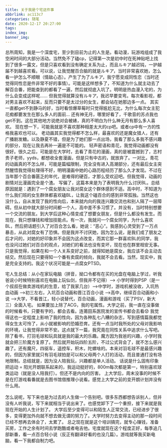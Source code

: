 ```yaml
---
title: 关于我是个宅这件事
abbrlink: ac113c7
categories: 随笔
date: 2020-12-17 20:27:00
tags:
index_img:
banner_img:
---
```


<span class="heimu">总所周知，</span>我是一个深度宅，至少到目前为止的人生是。看动漫，玩游戏组成了我空闲时间的大部分活动。当然免不了磕cp，记得第一次是初中时在死神贴吧上找到了很多一露文，但是只喜欢看到没有确定关系为止，而且ルキア越迟钝，一护越届不到越喜欢看。可以说，让我觉醒百合脑的就是ルキア，当时非常喜欢她，怎么看一护怎么不顺眼（情敌心态）。产生了为了ルキア，我宁愿变成同性恋（当时还觉得同性恋是件非常不好的事情）。可能是这样想多了，不知道为什么就主动去了解百合番，把能查到的都看了一遍，然后就彻底入坑了。<span class="heimu">明明是热血漫入宅的，为什么会变成这样呢......</span>
但我觉得就算没有ルキア，我迟早要变弯。每次看影视，都对男主喜欢不起来，反而只要不是太过分的女生，都会站在她那边多一点。
其实一直都get不到静马的好，当时看惊爆草莓时只觉得尴尬无比，为什么每次女主犯花痴都要发生在那么多人的面前...
还有神无月，哪里好看了，千歌音的苏点我也get不到。<span class="heimu">这在其他地方说绝对会被婊，真的不明白为什么神无月有那么多人喜欢。</span>
现在想一下，可能我就是不喜欢那种相差太大的cp吧。或者cp中有一方的性格我喜欢也可以。
老动画其实我觉得都不怎么样，最喜欢的还是魔女猎人，还有广播剧发糖。以及静夏不错，但是为了她们那一点出场，我看了那么多我不感兴趣的部分，现在让我去再补一遍是不可能的。
轻声密语和青花，我觉得动画都没有很好。很久之后，可能是在大学时，去看了青花的漫画，真的是被震撼到了，志村贵子老师，yyds，都想收全套漫画，但是只有中古的，就放弃了。一对比，青花的动画真的不怎么样，可能是篇幅限制，完全没有进入高潮部分，还有最后女主突然醒悟我觉得处理得不好，明明漫画中她的心路历程经历了那么久才发现。不过在当年那个百合番匮乏的年代，是难得的硬百，才那么受欢迎吧。但我觉得，动画的剧情对比漫画完全是个渣。
写偏了，这篇本来是为了表明我为什么讨厌BL。总结原因就是：遇到了一个腐女朋友让我对腐女这个群体感到不适。高中时，不知道为什么我们班的女生群体都喜欢磕BL，让我这个磕百合的感到非常孤独。当然这也没什么，自从发现了我的性向后，本来就内向的我连兴趣交流也和别人隔了一层障碍。但从初中就大部分时间都一个人，高中差不多习惯了。<span class="heimu">并没有，当时特别想要一个交流的朋友。</span><span class="heimu">到大学后这种心情变成了想要女朋友，但是什么都没有发生。</span><span class="heimu">而现在，我只想赚钱和增加技能点。</span>有一次，我就问一个腐女同学，为什么喜欢BL，然后把话题引入了对百合怎么看，她说：“恶心”。我感到心灵受到了一万点暴击，从此对腐女有了恐惧。但是我并不讨厌她，因为怎么说，是我们成了朋友之后才问的，对她的好印象并不会因为这点改变，而其它那一群喜欢BL的同学，我也没问过她们对百合的观点，对她们的看法也没有变坏，现在也在群里相安无事。只是我觉得，如果在和一个人关系变好之前，就得知她是腐女，我应该不会主动去结交。然后现在只要得知一个番有卖腐的倾向，我就不会去看。当然，现实中，我是完全支持的。我这个状况可能是一点腐女PTSD。

宅人生总结：从小在家玩电脑（拼音，拗口令都有在买的光盘在电脑上学过，听我爸说小时候特别喜欢在电脑上玩仙剑，但我并不记得）—> 小学时得到PSP（是一个叔叔在做卖游戏机的生意，给了我家几台）—>中学时，游戏机被没收，入坑热血动画 —>初三左右，入坑百合动画和晋江百合小说 —>高中，继续百合动画和小说 —>大学，不看晋江，轻小说替代，百合动画，漫画和游戏（买了PSV，新大三）全面入宅。
如果要加上除了ACG，我的宅属性。大学之前，我一直在没事做的时候看书，只要有字的，都会去看。连莆田系医院发的宣传书都会去看:worried:
我觉得这也一定程度上影响了我的性向，因为各种乱七八糟的杂志，写到感情篇我都觉得女生太可怜了，从小就被影响的恐婚恐育。还有一点当时我所处的父母对我影响的环境，让我觉得非常不安。这点就下一篇，我究竟在同性关系中追求什么写吧。
除了看书，打羽毛球和玩具就是我的最大的乐趣。魔方因为我爸的兴趣，小学时我就会把三阶魔方复原了。然后就开始玩四阶五阶，不过公式背会了，就不怎么感兴趣了。还有魔尺，四驱车，遥控车，积木，陀螺啥的。本来对羽毛球不是最感兴趣的，但因为家里就只有羽毛球拍是可以和父母两个人打的活动，而且普通打没有场地限制。总结就是，因为没人陪我玩，兴趣都是单人活动。
话说是什么固有印象把运动 = 阳光开朗联系起来的，我运动挺好的，800m每次都是第一，特别喜欢球类运动（就是没人陪我打）。但还不是内向的厉害。
上大学后，周末没事的时候不是在打游戏看番就是去图书馆借推理小说看。感觉上大学之前的变开朗计划并没有什么用。
<br><br>
怎么说呢，写下来也是为过去的人生做一个告别吧。很多东西都想告诉别人，但并没有人听我说，写下来就相当于说出来了。也感觉卸下了一个重担，接下来就是我现在开始的人生计划了。
大学后至少变得可以和陌生人正常交流，已经进步了很多，变得更加外向就不想去做无谓的努力了。大学时努力去变得主动的那一段时间已经不想再去体会了，太累了。
总之现在就是这个培训搞完，就专心赚钱，准备买房，工作之余有时间去学跑酷或者电吉他。宅度就现在这个程度正好，每季追几部新番，看一点百合轻小说（反正有翻译好看的也没几篇）。游戏就等我买新电脑，看一下我都自制力吧。